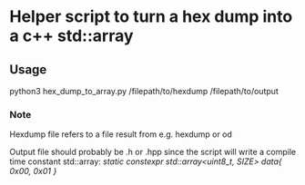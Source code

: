 # Helper script to turn a hex dump into a c++ std::array

## Usage
python3 hex_dump_to_array.py /filepath/to/hexdump /filepath/to/output

### Note
Hexdump file refers to a file result from e.g. hexdump or od

Output file should probably be .h or .hpp since the script will write a compile time constant std::array: *static constexpr std::array<uint8_t, SIZE> data{ 0x00, 0x01 }*